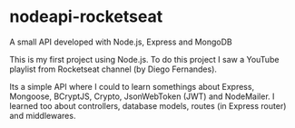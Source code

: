 # nodeapi-rocketseat
A small API developed with Node.js, Express and MongoDB

This is my first project using Node.js. To do this project I saw a YouTube playlist from Rocketseat channel (by Diego Fernandes).

Its a simple API where I could to learn somethings about Express, Mongoose, BCryptJS, Crypto, JsonWebToken (JWT) and NodeMailer. I learned too about controllers, database models, routes (in Express router) and middlewares.
